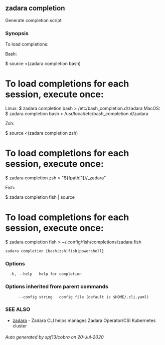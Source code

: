 ## zadara completion

Generate completion script

### Synopsis

To load completions:

Bash:

$ source <(zadara completion bash)

# To load completions for each session, execute once:
Linux:
  $ zadara completion bash > /etc/bash_completion.d/zadara
MacOS:
  $ zadara completion bash > /usr/local/etc/bash_completion.d/zadara

Zsh:

$ source <(zadara completion zsh)

# To load completions for each session, execute once:
$ zadara completion zsh > "${fpath[1]}/_zadara"

Fish:

$ zadara completion fish | source

# To load completions for each session, execute once:
$ zadara completion fish > ~/.config/fish/completions/zadara.fish


```
zadara completion {bash|zsh|fish|powershell}
```

### Options

```
  -h, --help   help for completion
```

### Options inherited from parent commands

```
      --config string   config file (default is $HOME/.cli.yaml)
```

### SEE ALSO

* [zadara](README.md)	 - Zadara CLI helps manages Zadara Operator/CSI Kubernetes cluster

###### Auto generated by spf13/cobra on 20-Jul-2020
